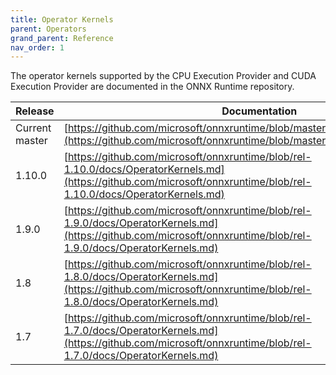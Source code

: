 ```yaml
---
title: Operator Kernels
parent: Operators
grand_parent: Reference
nav_order: 1
---
```


The operator kernels supported by the CPU Execution Provider and CUDA Execution Provider are documented in the ONNX Runtime repository.

| Release | Documentation |
|---------|---------------|
| Current master | [https://github.com/microsoft/onnxruntime/blob/master/docs/OperatorKernels.md](https://github.com/microsoft/onnxruntime/blob/master/docs/OperatorKernels.md) |
| 1.10.0 | [https://github.com/microsoft/onnxruntime/blob/rel-1.10.0/docs/OperatorKernels.md](https://github.com/microsoft/onnxruntime/blob/rel-1.10.0/docs/OperatorKernels.md)|
| 1.9.0 | [https://github.com/microsoft/onnxruntime/blob/rel-1.9.0/docs/OperatorKernels.md](https://github.com/microsoft/onnxruntime/blob/rel-1.9.0/docs/OperatorKernels.md)|
| 1.8| [https://github.com/microsoft/onnxruntime/blob/rel-1.8.0/docs/OperatorKernels.md](https://github.com/microsoft/onnxruntime/blob/rel-1.8.0/docs/OperatorKernels.md)
| 1.7 | [https://github.com/microsoft/onnxruntime/blob/rel-1.7.0/docs/OperatorKernels.md](https://github.com/microsoft/onnxruntime/blob/rel-1.7.0/docs/OperatorKernels.md)|
